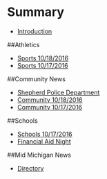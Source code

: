 # Summary

* [Introduction](README.md)

##Athletics
* [Sports 10/18/2016](_posts/athletics-10182016.md)
* [Sports 10/17/2016](_posts/2016-10-16-shepherd-athletics-10162016.md)

##Community News
* [Shepherd Police Department](shepherdpolicedepartment.md)
* [Community 10/18/2016](_posts/community-10182016.md)
* [Community 10/17/2016](_posts/communitynews.md)

##Schools
* [Schools 10/17/2016](_posts/schools-10172016.md)
* [Financial Aid Night](financialaidnight.md)

##Mid Michigan News


* [Directory](directory.md)

